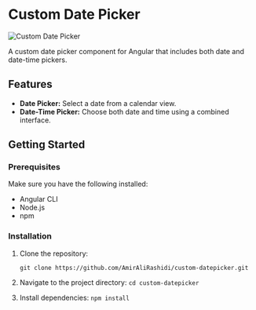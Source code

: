 # Custom Date Picker

![Custom Date Picker](https://amiralirashidi.github.io/custom-datepicker/assets/img/datepicker-screenshot.png)

A custom date picker component for Angular that includes both date and date-time pickers.

## Features

- **Date Picker:** Select a date from a calendar view.
- **Date-Time Picker:** Choose both date and time using a combined interface.

## Getting Started

### Prerequisites

Make sure you have the following installed:

- Angular CLI
- Node.js
- npm

### Installation

1. Clone the repository:

   ```git clone https://github.com/AmirAliRashidi/custom-datepicker.git```

2. Navigate to the project directory:
    ```cd custom-datepicker```

3. Install dependencies:
    ```npm install```
